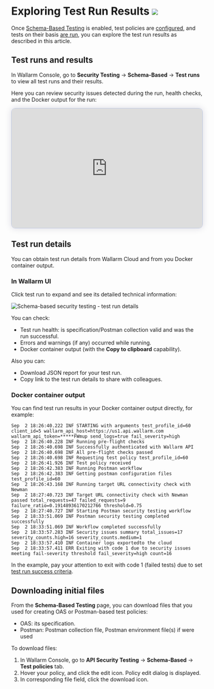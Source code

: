 # Exploring Test Run Results <a href="../../../about-wallarm/subscription-plans/#core-subscription-plans"><img src="../../../images/security-testing-tag.svg" style="border: none;"></a>

Once [Schema-Based Testing](overview.md) is enabled, test policies are [configured](setup.md#configure-test-policies), and tests on their basis [are run](setup.md#docker-run), you can explore the test run results as described in this article.

## Test runs and results

In Wallarm Console, go to **Security Testing** → **Schema-Based** → **Test runs** to view all test runs and their results.

Here you can review security issues detected during the run, health checks, and the Docker output for the run:

<div>
  <script async src="https://js.storylane.io/js/v2/storylane.js"></script>
  <div class="sl-embed" style="position:relative;padding-bottom:calc(57.76% + 25px);width:100%;height:0;transform:scale(1)">
    <iframe loading="lazy" class="sl-demo" src="https://wallarm.storylane.io/demo/otjzzkttaywq?embed=inline" name="sl-embed" allow="fullscreen" allowfullscreen style="position:absolute;top:0;left:0;width:100%!important;height:100%!important;border:1px solid rgba(63,95,172,0.35);box-shadow: 0px 0px 18px rgba(26, 19, 72, 0.15);border-radius:10px;box-sizing:border-box;"></iframe>
  </div>
</div>

## Test run details

You can obtain test run details from Wallarm Cloud and from you Docker container output.

### In Wallarm UI

Click test run to expand and see its detailed technical information:

![Schema-based security testing - test run details](../../images/vulnerability-detection/apitp-test-run-details.png)

You can check:

* Test run health: is specification/Postman collection valid and was the run successful.
* Errors and warnings (if any) occurred while running.
* Docker container output (with the **Copy to clipboard** capability).

Also you can:

* Download JSON report for your test run.
* Copy link to the test run details to share with colleagues.

### Docker container output

You can find test run results in your Docker container output directly, for example:

```
Sep  2 18:26:40.222 INF STARTING with arguments test_profile_id=60 client_id=5 wallarm_api_host=https://us1.api.wallarm.com wallarm_api_token=*****FWmup send_logs=true fail_severity=high
Sep  2 18:26:40.228 INF Running pre-flight checks
Sep  2 18:26:40.698 INF Successfully authenticated with Wallarm API
Sep  2 18:26:40.698 INF All pre-flight checks passed
Sep  2 18:26:40.698 INF Requesting test policy test_profile_id=60
Sep  2 18:26:41.926 INF Test policy received
Sep  2 18:26:42.383 INF Running Postman workflow
Sep  2 18:26:42.383 INF Getting postman configuration files test_profile_id=60
Sep  2 18:26:43.168 INF Running target URL connectivity check with Newman
Sep  2 18:27:40.723 INF Target URL connectivity check with Newman passed total_requests=47 failed_requests=9 failure_ratio=0.19148936170212766 threshold=0.75
Sep  2 18:27:40.727 INF Starting Postman security testing workflow
Sep  2 18:33:51.069 INF Postman security testing completed successfully
Sep  2 18:33:51.069 INF Workflow completed successfully
Sep  2 18:33:57.283 INF Security issues summary total_issues=17 severity_counts.high=16 severity_counts.medium=1
Sep  2 18:33:57.410 INF Container logs exportedto the cloud
Sep  2 18:33:57.411 ERR Exiting with code 1 due to security issues meeting fail-severity threshold fail_severity=high count=16
```

In the example, pay your attention to exit with code 1 (failed tests) due to set [test run success criteria](setup.md#test-run-success-criteria).

## Downloading initial files

From the **Schema-Based Testing** page, you can download files that you used for creating OAS or Postman-based test policies:

* OAS: its specification.
* Postman: Postman collection file, Postman environment file(s) if were used

To download files:

1. In Wallarm Console, go to **API Security Testing** → **Schema-Based** → **Test policies** tab.
1. Hover your policy, and click the edit icon. Policy edit dialog is displayed.
1. In corresponding file field, click the download icon.
